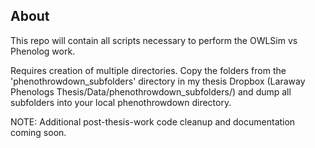 ## About

This repo will contain all scripts necessary to perform the OWLSim vs Phenolog work. 

Requires creation of multiple directories. Copy the folders from the 'phenothrowdown_subfolders' directory in my thesis Dropbox (Laraway Phenologs Thesis/Data/phenothrowdown_subfolders/) and dump all subfolders into your local phenothrowdown directory.

NOTE: Additional post-thesis-work code cleanup and documentation coming soon.